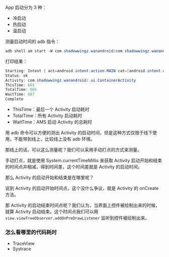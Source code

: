 App 启动分为 3 种：

- 冷启动
- 热启动
- 温启动

测量启动时间的 adb 指令：

```java
adb shell am start -W com.shadowwingz.wanandroid/com.shadowwingz.wanandroid.ui.ContainerActivity
```

打印结果：

```java
Starting: Intent { act=android.intent.action.MAIN cat=[android.intent.category.LAUNCHER] cmp=com.shadowwingz.wanandroid/.ui.ContainerActivity }
Status: ok
Activity: com.shadowwingz.wanandroid/.ui.ContainerActivity
ThisTime: 665
TotalTime: 665
WaitTime: 687
Complete
```

- ThisTime：最后一个 Activity 启动耗时
- TotalTime：所有 Activity 启动耗时
- WaitTime：AMS 启动 Activity 的总耗时

用 adb 命令可以方便的测出 Activity 的启动时间，但是这种方式仅限于线下使用，不能带到线上，比较线上没有 adb 环境。

那线上的话，可以这么测量呢？我们可以采用手动打点的方式来测量。

手动打点，就是使用 System.currentTimeMillis 来获取 Activity 启动开始和结束的时间点并相减，得到时间差，这个时间差就是 Activity 的启动时间。

那么 Activity 的启动开始和结束是在哪里呢？

说到 Activity 的启动开始时间点，这个没什么争议，就是 Activity 的 onCreate 方法。

那 Activity 的启动结束时间点呢？我们认为，当界面上控件被绘制出来的时候，就算 Activity 启动结束。这个时间点我们可以用 `view.viewTreeObserver.addOnPreDrawListener` 监听到控件被绘制出来。



### 怎么看哪里的代码耗时

- TraceView
- Systrace

